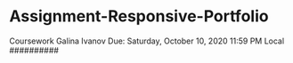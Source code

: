 # Assignment-Responsive-Portfolio
Coursework Galina Ivanov Due: Saturday, October 10, 2020 11:59 PM Local
##########
